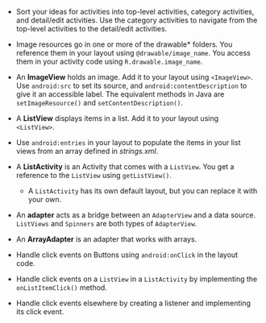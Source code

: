 - Sort your ideas for activities into top-level activities, category activities, and detail/edit activities. Use the category activities to navigate from the top-level activities to the detail/edit activities.

- Image resources go in one or more of the drawable* folders. You reference them in your layout using 
`@drawable/image_name`. You access them in your activity code using `R.drawable.image_name`.

- An **ImageView** holds an image. Add it to your layout using `<ImageView>`. Use `android:src` to set its source, and `android:contentDescription` to give it an accessible label. The equivalent methods in Java are 
`setImageResource()` and `setContentDescription()`.

- A **ListView** displays items in a list. Add it to your layout using `<ListView>`.

- Use `android:entries` in your layout to populate the items in your list views from an array defined in *strings.xml*.

- A **ListActivity** is an Activity that comes with a `ListView`. You get a reference to the `ListView` using `getListView()`.
  - A `ListActivity` has its own default layout, but you can replace it with your own.

- An **adapter** acts as a bridge between an `AdapterView` and a data source. `ListViews` and `Spinners` are both types of `AdapterView`.

- An **ArrayAdapter** is an adapter that works with arrays.

- Handle click events on Buttons using `android:onClick` in the layout code.

- Handle click events on a `ListView` in a `ListActivity` by implementing the `onListItemClick()` method.

- Handle click events elsewhere by creating a listener and implementing its click event.